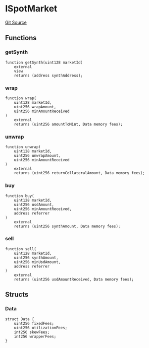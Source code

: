 # ISpotMarket
[Git Source](https://github.com/moss-eth/zap/blob/59cf0756a77f382e301eda36c7e1793c595fd9b7/src/interfaces/ISynthetix.sol)


## Functions
### getSynth


```solidity
function getSynth(uint128 marketId)
    external
    view
    returns (address synthAddress);
```

### wrap


```solidity
function wrap(
    uint128 marketId,
    uint256 wrapAmount,
    uint256 minAmountReceived
)
    external
    returns (uint256 amountToMint, Data memory fees);
```

### unwrap


```solidity
function unwrap(
    uint128 marketId,
    uint256 unwrapAmount,
    uint256 minAmountReceived
)
    external
    returns (uint256 returnCollateralAmount, Data memory fees);
```

### buy


```solidity
function buy(
    uint128 marketId,
    uint256 usdAmount,
    uint256 minAmountReceived,
    address referrer
)
    external
    returns (uint256 synthAmount, Data memory fees);
```

### sell


```solidity
function sell(
    uint128 marketId,
    uint256 synthAmount,
    uint256 minUsdAmount,
    address referrer
)
    external
    returns (uint256 usdAmountReceived, Data memory fees);
```

## Structs
### Data

```solidity
struct Data {
    uint256 fixedFees;
    uint256 utilizationFees;
    int256 skewFees;
    int256 wrapperFees;
}
```

